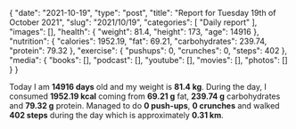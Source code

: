 {
    "date": "2021-10-19",
    "type": "post",
    "title": "Report for Tuesday 19th of October 2021",
    "slug": "2021\/10\/19",
    "categories": [
        "Daily report"
    ],
    "images": [],
    "health": {
        "weight": 81.4,
        "height": 173,
        "age": 14916
    },
    "nutrition": {
        "calories": 1952.19,
        "fat": 69.21,
        "carbohydrates": 239.74,
        "protein": 79.32
    },
    "exercise": {
        "pushups": 0,
        "crunches": 0,
        "steps": 402
    },
    "media": {
        "books": [],
        "podcast": [],
        "youtube": [],
        "movies": [],
        "photos": []
    }
}

Today I am <strong>14916 days</strong> old and my weight is <strong>81.4 kg</strong>. During the day, I consumed <strong>1952.19 kcal</strong> coming from <strong>69.21 g</strong> fat, <strong>239.74 g</strong> carbohydrates and <strong>79.32 g</strong> protein. Managed to do <strong>0 push-ups</strong>, <strong>0 crunches</strong> and walked <strong>402 steps</strong> during the day which is approximately <strong>0.31 km</strong>.